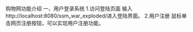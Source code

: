 购物网功能介绍
一、用户登录系统
1.访问登陆页面
输入http://localhost:8080/ssm_war_exploded/进入登陆界面。
2.用户注册
鼠标单击网页注册按钮，可以实现用户注册功能。


